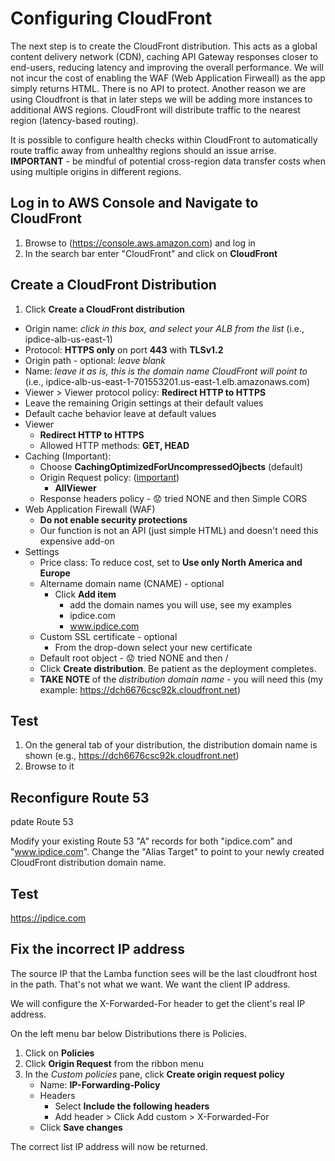 # Configuring CloudFront
The next step is to create the CloudFront distribution. This acts as a global content delivery network (CDN), caching API Gateway responses closer to end-users, reducing latency and improving the overall performance. We will not incur the cost of enabling the WAF (Web Application Firweall) as the app simply returns HTML. There is no API to protect. Another reason we are using Cloudfront is that in later steps we will be adding more instances to additional AWS regions. CloudFront will distribute traffic to the nearest region (latency-based routing).

It is possible to  configure health checks within CloudFront to automatically route traffic away from unhealthy regions should an issue arrise. **IMPORTANT** - be mindful of potential cross-region data transfer costs when using multiple origins in different regions.

## Log in to AWS Console and Navigate to CloudFront
1. Browse to (https://console.aws.amazon.com) and log in
2. In the search bar enter "CloudFront" and click on **CloudFront**
   
## Create a CloudFront Distribution

1. Click **Create a CloudFront distribution**
  - Origin name: *click in this box, and select your ALB from the list* (i.e., ipdice-alb-us-east-1)
  - Protocol: **HTTPS only** on port **443** with **TLSv1.2**
  - Origin path - optional: *leave blank*
  - Name: *leave it as is, this is the domain name CloudFront will point to* (i.e., ipdice-alb-us-east-1-701553201.us-east-1.elb.amazonaws.com)
  - Viewer > Viewer protocol policy: **Redirect HTTP to HTTPS**
  - Leave the remaining Origin settings at their default values
  - Default cache behavior leave at default values
  - Viewer
    - **Redirect HTTP to HTTPS**
    - Allowed HTTP methods: **GET, HEAD**
  - Caching (Important):
    - Choose **CachingOptimizedForUncompressedOjbects** (default)
    - Origin Request policy: (<u>important</u>)
      - **AllViewer**
    - Response headers policy - :worried: tried NONE and then Simple CORS
  - Web Application Firewall (WAF)
    - **Do not enable security protections**
    - Our function is not an API (just simple HTML) and doesn't need this expensive add-on
  - Settings
    - Price class: To reduce cost, set to **Use only North America and Europe**
    - Altername domain name (CNAME) - optional
      - Click **Add item**
          - add the domain names you will use, see my examples
          - ipdice.com
          - www.ipdice.com
    - Custom SSL certificate - optional
      - From the drop-down select your new certificate
    - Default root object - :worried: tried NONE and then /
    - Click **Create distribution**. Be patient as the deployment completes.
    - **TAKE NOTE** of the *distribution domain name* - you will need this (my example: https://dch6676csc92k.cloudfront.net)

## Test
1. On the general tab of your distribution, the distribution domain name is shown (e.g., https://dch6676csc92k.cloudfront.net)
2. Browse to it

## Reconfigure Route 53
pdate Route 53

Modify your existing Route 53 "A" records for both "ipdice.com" and "www.ipdice.com".
Change the "Alias Target" to point to your newly created CloudFront distribution domain name.

## Test
https://ipdice.com


## Fix the incorrect IP address
The source IP that the Lamba function sees will be the last cloudfront host in the path. That's not what we want. We want the client IP address.

We will configure the X-Forwarded-For header to get the client's real IP address.

On the left menu bar below Distributions there is Policies.

1. Click on **Policies**
2. Click **Origin Request** from the ribbon menu
3. In the *Custom policies* pane, click **Create origin request policy**
    - Name: **IP-Forwarding-Policy**
    - Headers
      - Select **Include the following headers**
      - Add header > Click Add custom > X-Forwarded-For
    - Click **Save changes**
  

The correct list IP address will now be returned.
